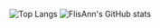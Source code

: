 ![Top Langs](https://github-readme-stats.vercel.app/api/top-langs/?username=FlisAnn&layout=compact&theme=react&show_icons=true)
![FlisAnn's GitHub stats](https://github-readme-stats.vercel.app/api?username=FlisAnn&layout=compact&theme=react&show_icons=true)

<!--
**FlisAnn/FlisAnn** is a ✨ _special_ ✨ repository because its `README.md` (this file) appears on your GitHub profile.

Here are some ideas to get you started:

- 🔭 I’m currently working on a final project
- 🌱 I’m currently learning ...
- 👯 I’m looking to collaborate on ...
- 🤔 I’m looking for help with ...
- 💬 Ask me about ...
- 📫 How to reach me: ann.flismark@gmail.com
- 😄 Pronouns: ...
- ⚡ Fun fact: ...
-->
